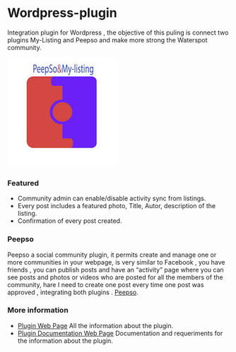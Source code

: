 # Wordpress-plugin
Integration plugin for Wordpress , the objective of this puling is connect two plugins My-Listing and Peepso and make more strong the Waterspot community. 

![My_pugin](user_3.png)

### Featured

* Community admin can enable/disable activity sync from listings.
* Every post includes a featured photo, Title, Autor, description of the listing.
* Confirmation of every post created.

### Peepso

Peepso a social community plugin, it permits create and manage one or more communities in your webpage,  is very similar to Facebook ,  you have friends , you can publish posts and have an “activity” page where you can see posts and photos or videos who are posted for all the members of the community, hare I need to create one post every time one post was approved , integrating both plugins . [Peepso](https://peepso.com). 

### More information
* [Plugin Web Page](https://blog.alvararias.se/docs/peepso-my-listing/) All the information about the plugin.
* [Plugin Documentation Web Page](https://blog.alvararias.se/docs/peepso-my-listing/documentation/g/) Documentation and requeriments for the information about the plugin.


